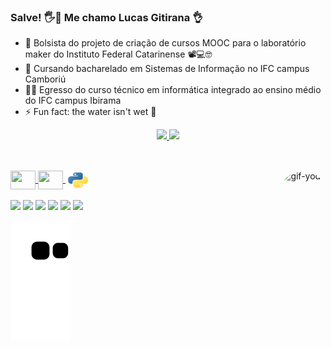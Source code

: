 ### Salve! 🖐🤙 Me chamo Lucas Gitirana 👌

<!--
**lucas-gitirana/lucas-gitirana** is a ✨ _special_ ✨ repository because its `README.md` (this file) appears on your GitHub profile.

Here are some ideas to get you started:

- 🔭 Bolsista do projeto de criação de cursos MOOC para o laboratório maker do Instituto Federal Catarinense 📽💻🤓
- 🌱 Cursando bacharelado em Sistemas de Informação no IFC campus Camboriú
- 👨‍🎓 Técnico em Informática pelo IFC campus Ibirama
- 👯 I’m looking to collaborate on ...
- 🤔 I’m looking for help with ...
- 💬 Ask me about ...
- 📫 How to reach me: ...
- 😄 Pronouns: ...
-->
- 🔭 Bolsista do projeto de criação de cursos MOOC para o laboratório maker do Instituto Federal Catarinense 📽💻🤓
- 🌱 Cursando bacharelado em Sistemas de Informação no IFC campus Camboriú
- 👨‍🎓 Egresso do curso técnico em informática integrado ao ensino médio do IFC campus Ibirama
- ⚡ Fun fact: the water isn't wet 🙂

<div align="center">
  <a href="https://github.com/lucas-gitirana">
  <img height="180em" src="https://github-readme-stats.vercel.app/api?username=lucas-gitirana&show_icons=true&theme=algolia&include_all_commits=true&count_private=true"/>
  <img height="180em" src="https://github-readme-stats.vercel.app/api/top-langs/?username=lucas-gitirana&layout=compact&langs_count=7&theme=algolia"/>
</div>
  
  ##



<div style="display: inline_block"><br>                     
  <img align="center" height="30" width="40" src="https://cdn.jsdelivr.net/gh/devicons/devicon/icons/java/java-original.svg">
  <img align="center"  height="30" width="40" src="https://cdn.jsdelivr.net/gh/devicons/devicon/icons/firebase/firebase-plain.svg">
  <img align="center" alt="Rafa-Python" height="30" width="40" src="https://raw.githubusercontent.com/devicons/devicon/master/icons/python/python-original.svg"> 
  <img align="right" alt="gif-yoda" height="150" style="border-radius:50px;" src="https://thumbs.gfycat.com/FinishedGentleAfricanfisheagle-max-1mb.gif">
</div>
  
<br/>
  
  <div> 
  <a href="https://www.instagram.com/lucas_gitirana" target="_blank"><img src="https://img.shields.io/badge/-Instagram-%23E4405F?style=for-the-badge&logo=instagram&logoColor=white" target="_blank"></a>
    <a href = "https://twitter.com/lucas_egitirana"><img src="https://img.shields.io/badge/Twitter-1DA1F2?style=for-the-badge&logo=twitter&logoColor=white" target="_blank"></a>
  <a href = "mailto:gitiranalucas5@gmail.com"><img src="https://img.shields.io/badge/-Gmail-%23333?style=for-the-badge&logo=gmail&logoColor=white" target="_blank"></a>
  <a href = "https://join.slack.com/t/lucasgitirana/shared_invite/zt-180jdyu6f-HOEH1nfJ6Ef5H_~~cB6OUA"><img src="https://img.shields.io/badge/Slack-4A154B?style=for-the-badge&logo=slack&logoColor=white" target="_blank"></a>
    <a href = "https://discord.gg/cAsMSWpu8K"><img src="https://img.shields.io/badge/Discord-7289DA?style=for-the-badge&logo=discord&logoColor=white" target="_blank"></a>
  <a href="https://www.linkedin.com/in/lucas-gitirana-387aa7203/" target="_blank"><img src="https://img.shields.io/badge/-LinkedIn-%230077B5?style=for-the-badge&logo=linkedin&logoColor=white" target="_blank"></a> 
</div>
  
  ![Snake animation](https://github.com/rafaballerini/rafaballerini/blob/output/github-contribution-grid-snake.svg)
 

  

  
  
 
  


